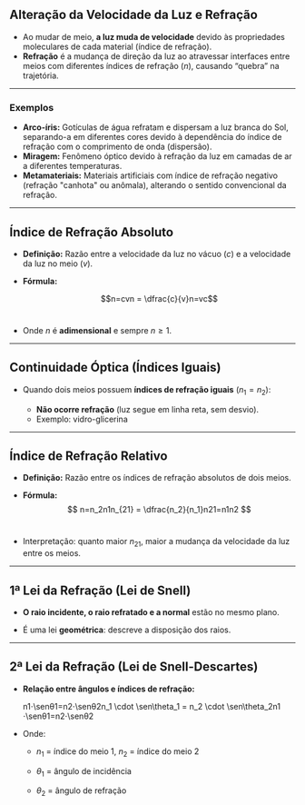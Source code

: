 ## Alteração da Velocidade da Luz e Refração

- Ao mudar de meio, **a luz muda de velocidade** devido às propriedades moleculares de cada material (índice de refração).
- **Refração** é a mudança de direção da luz ao atravessar interfaces entre meios com diferentes índices de refração ($n$), causando “quebra” na trajetória.

---
### Exemplos

- **Arco-íris:** Gotículas de água refratam e dispersam a luz branca do Sol, separando-a em diferentes cores devido à dependência do índice de refração com o comprimento de onda (dispersão).
- **Miragem:** Fenômeno óptico devido à refração da luz em camadas de ar a diferentes temperaturas.
- **Metamateriais:** Materiais artificiais com índice de refração negativo (refração "canhota" ou anômala), alterando o sentido convencional da refração.

---
## Índice de Refração Absoluto

- **Definição:** Razão entre a velocidade da luz no vácuo $(c)$ e a velocidade da luz no meio $(v)$.
    
- **Fórmula:**
    
    $$n=cvn = \dfrac{c}{v}n=vc$$​
- Onde $n$ é **adimensional** e sempre $n \geq 1$.
    

---

## Continuidade Óptica (Índices Iguais)

- Quando dois meios possuem **índices de refração iguais** $(n_1 = n_2)$:
    
    - **Não ocorre refração** (luz segue em linha reta, sem desvio).
    - Exemplo: vidro-glicerina

---

## Índice de Refração Relativo

- **Definição:** Razão entre os índices de refração absolutos de dois meios.
    
- **Fórmula:**
    $$
    n=n_2n1n_{21} = \dfrac{n_2}{n_1}n21​=n1​n2
    $$​​
- Interpretação: quanto maior $n_{21}$, maior a mudança da velocidade da luz entre os meios.
    

---

## 1ª Lei da Refração (Lei de Snell)

- **O raio incidente, o raio refratado e a normal** estão no mesmo plano.
    
- É uma lei **geométrica**: descreve a disposição dos raios.
    

---

## 2ª Lei da Refração (Lei de Snell-Descartes)

- **Relação entre ângulos e índices de refração:**
    
    n1⋅\senθ1=n2⋅\senθ2n_1 \cdot \sen\theta_1 = n_2 \cdot \sen\theta_2n1​⋅\senθ1​=n2​⋅\senθ2​
- Onde:
    
    - $n_1$ = índice do meio 1, $n_2$ = índice do meio 2
        
    - $\theta_1$ = ângulo de incidência
        
    - $\theta_2$ = ângulo de refração